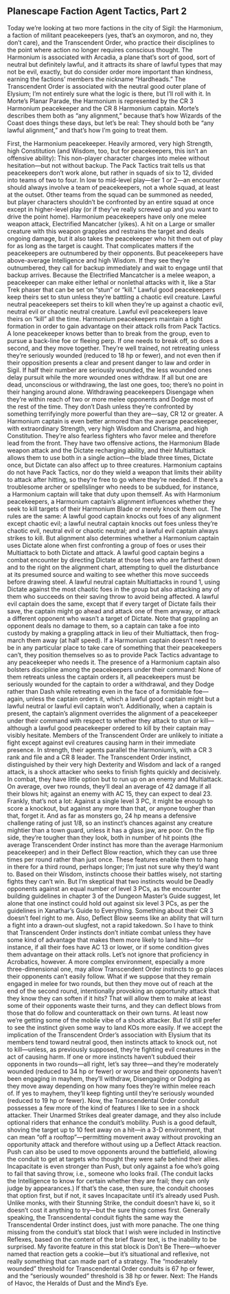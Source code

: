 ## Planescape Faction Agent Tactics, Part 2


Today we’re looking at two more factions in the city of Sigil: the Harmonium, a faction of militant peacekeepers (yes, that’s an oxymoron, and no, they don’t care), and the Transcendent Order, who practice their disciplines to the point where action no longer requires conscious thought. The Harmonium is associated with Arcadia, a plane that’s sort of good, sort of neutral but definitely lawful, and it attracts its share of lawful types that may not be evil, exactly, but do consider order more important than kindness, earning the factions’ members the nickname “Hardheads.” The Transcendent Order is associated with the neutral good outer plane of Elysium; I’m not entirely sure what the logic is there, but I’ll roll with it.
In Morte’s Planar Parade, the Harmonium is represented by the CR 3 Harmonium peacekeeper and the CR 8 Harmonium captain. Morte’s describes them both as “any alignment,” because that’s how Wizards of the Coast does things these days, but let’s be real: They should both be “any lawful alignment,” and that’s how I’m going to treat them.

First, the Harmonium peacekeeper. Heavily armored, very high Strength, high Constitution (and Wisdom, too, but for peacekeepers, this isn’t an offensive ability): This non-player character charges into melee without hesitation—but not without backup. The Pack Tactics trait tells us that peacekeepers don’t work alone, but rather in squads of six to 12, divided into teams of two to four. In low to mid-level play—tier 1 or 2—an encounter should always involve a team of peacekeepers, not a whole squad, at least at the outset. Other teams from the squad can be summoned as needed, but player characters shouldn’t be confronted by an entire squad at once except in higher-level play (or if they’ve really screwed up and you want to drive the point home).
Harmonium peacekeepers have only one melee weapon attack, Electrified Mancatcher (yikes). A hit on a Large or smaller creature with this weapon grapples and restrains the target and deals ongoing damage, but it also takes the peacekeeper who hit them out of play for as long as the target is caught. That complicates matters if the peacekeepers are outnumbered by their opponents. But peacekeepers have above-average Intelligence and high Wisdom. If they see they’re outnumbered, they call for backup immediately and wait to engage until that backup arrives.
Because the Electrified Mancatcher is a melee weapon, a peacekeeper can make either lethal or nonlethal attacks with it, like a Star Trek phaser that can be set on “stun” or “kill.” Lawful good peacekeepers keep theirs set to stun unless they’re battling a chaotic evil creature. Lawful neutral peacekeepers set theirs to kill when they’re up against a chaotic evil, neutral evil or chaotic neutral creature. Lawful evil peacekeepers leave theirs on “kill” all the time.
Harmonium peacekeepers maintain a tight formation in order to gain advantage on their attack rolls from Pack Tactics. A lone peacekeeper knows better than to break from the group, even to pursue a back-line foe or fleeing perp. If one needs to break off, so does a second, and they move together.
They’re well trained, not retreating unless they’re seriously wounded (reduced to 18 hp or fewer), and not even then if their opposition presents a clear and present danger to law and order in Sigil. If half their number are seriously wounded, the less wounded ones delay pursuit while the more wounded ones withdraw. If all but one are dead, unconscious or withdrawing, the last one goes, too; there’s no point in their hanging around alone. Withdrawing peacekeepers Disengage when they’re within reach of two or more melee opponents and Dodge most of the rest of the time. They don’t Dash unless they’re confronted by something terrifyingly more powerful than they are—say, CR 12 or greater.
A Harmonium captain is even better armored than the average peacekeeper, with extraordinary Strength, very high Wisdom and Charisma, and high Constitution. They’re also fearless fighters who favor melee and therefore lead from the front. They have two offensive actions, the Harmonium Blade weapon attack and the Dictate recharging ability, and their Multiattack allows them to use both in a single action—the blade three times, Dictate once, but Dictate can also affect up to three creatures. Harmonium captains do not have Pack Tactics, nor do they wield a weapon that limits their ability to attack after hitting, so they’re free to go where they’re needed. If there’s a troublesome archer or spellslinger who needs to be subdued, for instance, a Harmonium captain will take that duty upon themself.
As with Harmonium peacekeepers, a Harmonium captain’s alignment influences whether they seek to kill targets of their Harmonium Blade or merely knock them out. The rules are the same: A lawful good captain knocks out foes of any alignment except chaotic evil; a lawful neutral captain knocks out foes unless they’re chaotic evil, neutral evil or chaotic neutral; and a lawful evil captain always strikes to kill.
But alignment also determines whether a Harmonium captain uses Dictate alone when first confronting a group of foes or uses their Multiattack to both Dictate and attack. A lawful good captain begins a combat encounter by directing Dictate at those foes who are farthest down and to the right on the alignment chart, attempting to quell the disturbance at its presumed source and waiting to see whether this move succeeds before drawing steel. A lawful neutral captain Multiattacks in round 1, using Dictate against the most chaotic foes in the group but also attacking any of them who succeeds on their saving throw to avoid being affected. A lawful evil captain does the same, except that if every target of Dictate fails their save, the captain might go ahead and attack one of them anyway, or attack a different opponent who wasn’t a target of Dictate. Note that grappling an opponent deals no damage to them, so a captain can take a foe into custody by making a grappling attack in lieu of their Multiattack, then frog-march them away (at half speed).
If a Harmonium captain doesn’t need to be in any particular place to take care of something that their peacekeepers can’t, they position themselves so as to provide Pack Tactics advantage to any peacekeeper who needs it. The presence of a Harmonium captain also bolsters discipline among the peacekeepers under their command: None of them retreats unless the captain orders it, all peacekeepers must be seriously wounded for the captain to order a withdrawal, and they Dodge rather than Dash while retreating even in the face of a formidable foe—again, unless the captain orders it, which a lawful good captain might but a lawful neutral or lawful evil captain won’t. Additionally, when a captain is present, the captain’s alignment overrides the alignment of a peacekeeper under their command with respect to whether they attack to stun or kill—although a lawful good peacekeeper ordered to kill by their captain may visibly hesitate.
Members of the Transcendent Order are unlikely to initiate a fight except against evil creatures causing harm in their immediate presence. In strength, their agents parallel the Harmonium’s, with a CR 3 rank and file and a CR 8 leader.
The Transcendent Order instinct, distinguished by their very high Dexterity and Wisdom and lack of a ranged attack, is a shock attacker who seeks to finish fights quickly and decisively. In combat, they have little option but to run up on an enemy and Multiattack. On average, over two rounds, they’ll deal an average of 42 damage if all their blows hit; against an enemy with AC 15, they can expect to deal 23. Frankly, that’s not a lot: Against a single level 3 PC, it might be enough to score a knockout, but against any more than that, or anyone tougher than that, forget it. And as far as monsters go, 24 hp means a defensive challenge rating of just 1/8, so an instinct’s chances against any creature mightier than a town guard, unless it has a glass jaw, are poor. On the flip side, they’re tougher than they look, both in number of hit points (the average Transcendent Order instinct has more than the average Harmonium peacekeeper) and in their Deflect Blow reaction, which they can use three times per round rather than just once. These features enable them to hang in there for a third round, perhaps longer; I’m just not sure why they’d want to.
Based on their Wisdom, instincts choose their battles wisely, not starting fights they can’t win. But I’m skeptical that two instincts would be Deadly opponents against an equal number of level 3 PCs, as the encounter building guidelines in chapter 3 of the Dungeon Master’s Guide suggest, let alone that one instinct could hold out against six level 3 PCs, as per the guidelines in Xanathar’s Guide to Everything. Something about their CR 3 doesn’t feel right to me. Also, Deflect Blow seems like an ability that will turn a fight into a drawn-out slugfest, not a rapid takedown. So I have to think that Transcendent Order instincts don’t initiate combat unless they have some kind of advantage that makes them more likely to land hits—for instance, if all their foes have AC 13 or lower, or if some condition gives them advantage on their attack rolls.
Let’s not ignore that proficiency in Acrobatics, however. A more complex environment, especially a more three-dimensional one, may allow Transcendent Order instincts to go places their opponents can’t easily follow. What if we suppose that they remain engaged in melee for two rounds, but then they move out of reach at the end of the second round, intentionally provoking an opportunity attack that they know they can soften if it hits? That will allow them to make at least some of their opponents waste their turns, and they can deflect blows from those that do follow and counterattack on their own turns. At least now we’re getting some of the mobile vibe of a shock attacker. But I’d still prefer to see the instinct given some way to land KOs more easily.
If we accept the implication of the Transcendent Order’s association with Elysium that its members tend toward neutral good, then instincts attack to knock out, not to kill—unless, as previously supposed, they’re fighting evil creatures in the act of causing harm. If one or more instincts haven’t subdued their opponents in two rounds—all right, let’s say three—and they’re moderately wounded (reduced to 34 hp or fewer) or worse and their opponents haven’t been engaging in mayhem, they’ll withdraw, Disengaging or Dodging as they move away depending on how many foes they’re within melee reach of. If yes to mayhem, they’ll keep fighting until they’re seriously wounded (reduced to 19 hp or fewer).
Now, the Transcendental Order conduit possesses a few more of the kind of features I like to see in a shock attacker. Their Unarmed Strikes deal greater damage, and they also include optional riders that enhance the conduit’s mobility. Push is a good default, shoving the target up to 10 feet away on a hit—in a 3-D environment, that can mean “off a rooftop”—permitting movement away without provoking an opportunity attack and therefore without using up a Deflect Attack reaction. Push can also be used to move opponents around the battlefield, allowing the conduit to get at targets who thought they were safe behind their allies. Incapacitate is even stronger than Push, but only against a foe who’s going to fail that saving throw, i.e., someone who looks frail. (The conduit lacks the Intelligence to know for certain whether they are frail; they can only judge by appearances.) If that’s the case, then sure, the conduit chooses that option first, but if not, it saves Incapacitate until it’s already used Push. Unlike monks, with their Stunning Strike, the conduit doesn’t have ki, so it doesn’t cost it anything to try—but the sure thing comes first.
Generally speaking, the Transcendental conduit fights the same way the Transcendental Order instinct does, just with more panache. The one thing missing from the conduit’s stat block that I wish were included in Instinctive Reflexes, based on the content of the brief flavor text, is the inability to be surprised. My favorite feature in this stat block is Don’t Be There—whoever named that reaction gets a cookie—but it’s situational and reflexive, not really something that can made part of a strategy.
The “moderately wounded” threshold for Transcendental Order conduits is 67 hp or fewer, and the “seriously wounded” threshold is 38 hp or fewer.
Next: The Hands of Havoc, the Heralds of Dust and the Mind’s Eye.
